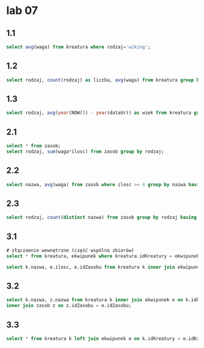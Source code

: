 # lab 07

## 1.1
```sql
select avg(waga) from kreatura where rodzaj='wiking';
```

## 1.2
```sql
select rodzaj, count(rodzaj) as liczba, avg(waga) from kreatura group by rodzaj;
```

## 1.3
```sql
select rodzaj, avg(year(NOW()) - year(dataUr)) as wiek from kreatura group by rodzaj;
```

## 2.1
```sql
select * from zasob;
select rodzaj, sum(waga*ilosc) from zasob group by rodzaj;
```

## 2.2
```sql
select nazwa, avg(waga) from zasob where ilosc >= 4 group by nazwa having sum(waga) > 10;
```

## 2.3
```sql
select rodzaj, count(distinct nazwa) from zasob group by rodzaj having min(ilosc) = 1;
```

## 3.1
```sql
# złączaenie wewnętrzne (część wspólna zbiorów)
select * from kreatura, ekwipunek where kreatura.idKreatury = ekwipunek.idKreatury;

select k.nazwa, e.ilosc, e.idZasobu from kreatura k inner join ekwipunek e on k.idkreatury = e.idKreatury;
```

## 3.2
```sql
select k.nazwa, z.nazwa from kreatura k inner join ekwipunek e on k.idkreatury = e.idKreatury
inner join zasob z on z.idZasobu = e.idZasobu;
```

## 3.3
```sql
select * from kreatura k left join ekwipunek e on k.idKreatury = e.idKreatury where e.idKreatury is null;
```
